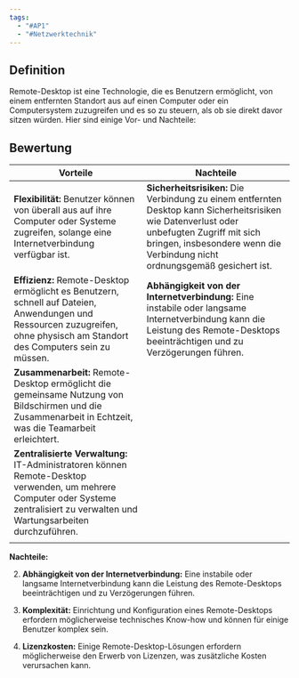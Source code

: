 ```yaml
---
tags:
  - "#AP1"
  - "#Netzwerktechnik"
---
```

## Definition
Remote-Desktop ist eine Technologie, die es Benutzern ermöglicht, von einem entfernten Standort aus auf einen Computer oder ein Computersystem zuzugreifen und es so zu steuern, als ob sie direkt davor sitzen würden. Hier sind einige Vor- und Nachteile:

## Bewertung 
| **Vorteile**                                                                                                                                                                       | **Nachteile** |
| ---------------------------------------------------------------------------------------------------------------------------------------------------------------------------------- | --------- |
| **Flexibilität:** Benutzer können von überall aus auf ihre Computer oder Systeme zugreifen, solange eine Internetverbindung verfügbar ist.                                         |  **Sicherheitsrisiken:** Die Verbindung zu einem entfernten Desktop kann Sicherheitsrisiken wie Datenverlust oder unbefugten Zugriff mit sich bringen, insbesondere wenn die Verbindung nicht ordnungsgemäß gesichert ist.         |
| **Effizienz:** Remote-Desktop ermöglicht es Benutzern, schnell auf Dateien, Anwendungen und Ressourcen zuzugreifen, ohne physisch am Standort des Computers sein zu müssen.        |  **Abhängigkeit von der Internetverbindung:** Eine instabile oder langsame Internetverbindung kann die Leistung des Remote-Desktops beeinträchtigen und zu Verzögerungen führen.          |
| **Zusammenarbeit:** Remote-Desktop ermöglicht die gemeinsame Nutzung von Bildschirmen und die Zusammenarbeit in Echtzeit, was die Teamarbeit erleichtert.                          |           |
| **Zentralisierte Verwaltung:** IT-Administratoren können Remote-Desktop verwenden, um mehrere Computer oder Systeme zentralisiert zu verwalten und Wartungsarbeiten durchzuführen. |           |
|                                                                                                                                                                                    |           |


**Nachteile:**

    
2. **Abhängigkeit von der Internetverbindung:** Eine instabile oder langsame Internetverbindung kann die Leistung des Remote-Desktops beeinträchtigen und zu Verzögerungen führen.
    
3. **Komplexität:** Einrichtung und Konfiguration eines Remote-Desktops erfordern möglicherweise technisches Know-how und können für einige Benutzer komplex sein.
    
4. **Lizenzkosten:** Einige Remote-Desktop-Lösungen erfordern möglicherweise den Erwerb von Lizenzen, was zusätzliche Kosten verursachen kann.